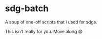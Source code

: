 # sdg-batch

A soup of one-off scripts that I used for sdgs.

This isn't really for you. Move along 😎
